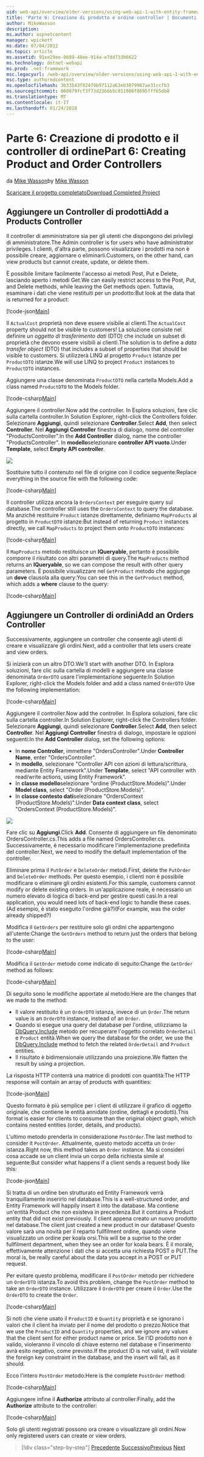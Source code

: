 ```yaml
---
uid: web-api/overview/older-versions/using-web-api-1-with-entity-framework-5/using-web-api-with-entity-framework-part-6
title: 'Parte 6: Creazione di prodotto e ordine controller | Documenti Microsoft'
author: MikeWasson
description: 
ms.author: aspnetcontent
manager: wpickett
ms.date: 07/04/2012
ms.topic: article
ms.assetid: 91ee29ee-0689-40ee-914a-e7dd733b6622
ms.technology: dotnet-webapi
ms.prod: .net-framework
msc.legacyurl: /web-api/overview/older-versions/using-web-api-1-with-entity-framework-5/using-web-api-with-entity-framework-part-6
msc.type: authoredcontent
ms.openlocfilehash: 3b33543f02479b97112a63eb3879967ae31ccfb3
ms.sourcegitcommit: 060879fcf3f73d2366b5c811986f8695fff65db8
ms.translationtype: MT
ms.contentlocale: it-IT
ms.lasthandoff: 01/24/2018
---
```

<a name="part-6-creating-product-and-order-controllers"></a><span data-ttu-id="0a516-102">Parte 6: Creazione di prodotto e il controller di ordine</span><span class="sxs-lookup"><span data-stu-id="0a516-102">Part 6: Creating Product and Order Controllers</span></span>
====================
<span data-ttu-id="0a516-103">da [Mike Wasson](https://github.com/MikeWasson)</span><span class="sxs-lookup"><span data-stu-id="0a516-103">by [Mike Wasson](https://github.com/MikeWasson)</span></span>

[<span data-ttu-id="0a516-104">Scaricare il progetto completato</span><span class="sxs-lookup"><span data-stu-id="0a516-104">Download Completed Project</span></span>](http://code.msdn.microsoft.com/ASP-NET-Web-API-with-afa30545)

## <a name="add-a-products-controller"></a><span data-ttu-id="0a516-105">Aggiungere un Controller di prodotti</span><span class="sxs-lookup"><span data-stu-id="0a516-105">Add a Products Controller</span></span>

<span data-ttu-id="0a516-106">Il controller di amministratore sia per gli utenti che dispongono dei privilegi di amministratore.</span><span class="sxs-lookup"><span data-stu-id="0a516-106">The Admin controller is for users who have administrator privileges.</span></span> <span data-ttu-id="0a516-107">I clienti, d'altra parte, possono visualizzare i prodotti ma non è possibile creare, aggiornare o eliminarli.</span><span class="sxs-lookup"><span data-stu-id="0a516-107">Customers, on the other hand, can view products but cannot create, update, or delete them.</span></span>

<span data-ttu-id="0a516-108">È possibile limitare facilmente l'accesso ai metodi Post, Put e Delete, lasciando aperto i metodi Get.</span><span class="sxs-lookup"><span data-stu-id="0a516-108">We can easily restrict access to the Post, Put, and Delete methods, while leaving the Get methods open.</span></span> <span data-ttu-id="0a516-109">Tuttavia, esaminare i dati che viene restituiti per un prodotto:</span><span class="sxs-lookup"><span data-stu-id="0a516-109">But look at the data that is returned for a product:</span></span>

[!code-json[Main](using-web-api-with-entity-framework-part-6/samples/sample1.json?highlight=1)]

<span data-ttu-id="0a516-110">Il `ActualCost` proprietà non deve essere visibile ai clienti.</span><span class="sxs-lookup"><span data-stu-id="0a516-110">The `ActualCost` property should not be visible to customers!</span></span> <span data-ttu-id="0a516-111">La soluzione consiste nel definire un *oggetto di trasferimento dati* (DTO) che include un subset di proprietà che devono essere visibili ai clienti.</span><span class="sxs-lookup"><span data-stu-id="0a516-111">The solution is to define a *data transfer object* (DTO) that includes a subset of properties that should be visible to customers.</span></span> <span data-ttu-id="0a516-112">Si utilizzerà LINQ al progetto `Product` istanze per `ProductDTO` istanze.</span><span class="sxs-lookup"><span data-stu-id="0a516-112">We will use LINQ to project `Product` instances to `ProductDTO` instances.</span></span>

<span data-ttu-id="0a516-113">Aggiungere una classe denominata `ProductDTO` nella cartella Models.</span><span class="sxs-lookup"><span data-stu-id="0a516-113">Add a class named `ProductDTO` to the Models folder.</span></span>

[!code-csharp[Main](using-web-api-with-entity-framework-part-6/samples/sample2.cs)]

<span data-ttu-id="0a516-114">Aggiungere il controller.</span><span class="sxs-lookup"><span data-stu-id="0a516-114">Now add the controller.</span></span> <span data-ttu-id="0a516-115">In Esplora soluzioni, fare clic sulla cartella controller.</span><span class="sxs-lookup"><span data-stu-id="0a516-115">In Solution Explorer, right-click the Controllers folder.</span></span> <span data-ttu-id="0a516-116">Selezionare **Aggiungi**, quindi selezionare **Controller**.</span><span class="sxs-lookup"><span data-stu-id="0a516-116">Select **Add**, then select **Controller**.</span></span> <span data-ttu-id="0a516-117">Nel **Aggiungi Controller** finestra di dialogo, nome del controller &quot;ProductsController&quot;.</span><span class="sxs-lookup"><span data-stu-id="0a516-117">In the **Add Controller** dialog, name the controller &quot;ProductsController&quot;.</span></span> <span data-ttu-id="0a516-118">In **modello**selezionare **controller API vuoto**.</span><span class="sxs-lookup"><span data-stu-id="0a516-118">Under **Template**, select **Empty API controller**.</span></span>

![](using-web-api-with-entity-framework-part-6/_static/image1.png)

<span data-ttu-id="0a516-119">Sostituire tutto il contenuto nel file di origine con il codice seguente:</span><span class="sxs-lookup"><span data-stu-id="0a516-119">Replace everything in the source file with the following code:</span></span>

[!code-csharp[Main](using-web-api-with-entity-framework-part-6/samples/sample3.cs)]

<span data-ttu-id="0a516-120">Il controller utilizza ancora la `OrdersContext` per eseguire query sul database.</span><span class="sxs-lookup"><span data-stu-id="0a516-120">The controller still uses the `OrdersContext` to query the database.</span></span> <span data-ttu-id="0a516-121">Ma anziché restituire `Product` istanze direttamente, definiamo `MapProducts` al progetto in `ProductDTO` istanze:</span><span class="sxs-lookup"><span data-stu-id="0a516-121">But instead of returning `Product` instances directly, we call `MapProducts` to project them onto `ProductDTO` instances:</span></span>

[!code-csharp[Main](using-web-api-with-entity-framework-part-6/samples/sample4.cs?highlight=1)]

<span data-ttu-id="0a516-122">Il `MapProducts` metodo restituisce un **IQueryable**, pertanto è possibile comporre il risultato con altri parametri di query.</span><span class="sxs-lookup"><span data-stu-id="0a516-122">The `MapProducts` method returns an **IQueryable**, so we can compose the result with other query parameters.</span></span> <span data-ttu-id="0a516-123">È possibile visualizzare nel `GetProduct` metodo che aggiunge un **dove** clausola alla query:</span><span class="sxs-lookup"><span data-stu-id="0a516-123">You can see this in the `GetProduct` method, which adds a **where** clause to the query:</span></span>

[!code-csharp[Main](using-web-api-with-entity-framework-part-6/samples/sample5.cs?highlight=2)]

## <a name="add-an-orders-controller"></a><span data-ttu-id="0a516-124">Aggiungere un Controller di ordini</span><span class="sxs-lookup"><span data-stu-id="0a516-124">Add an Orders Controller</span></span>

<span data-ttu-id="0a516-125">Successivamente, aggiungere un controller che consente agli utenti di creare e visualizzare gli ordini.</span><span class="sxs-lookup"><span data-stu-id="0a516-125">Next, add a controller that lets users create and view orders.</span></span>

<span data-ttu-id="0a516-126">Si inizierà con un altro DTO.</span><span class="sxs-lookup"><span data-stu-id="0a516-126">We'll start with another DTO.</span></span> <span data-ttu-id="0a516-127">In Esplora soluzioni, fare clic sulla cartella di modelli e aggiungere una classe denominata `OrderDTO` usare l'implementazione seguente:</span><span class="sxs-lookup"><span data-stu-id="0a516-127">In Solution Explorer, right-click the Models folder and add a class named `OrderDTO` Use the following implementation:</span></span>

[!code-csharp[Main](using-web-api-with-entity-framework-part-6/samples/sample6.cs)]

<span data-ttu-id="0a516-128">Aggiungere il controller.</span><span class="sxs-lookup"><span data-stu-id="0a516-128">Now add the controller.</span></span> <span data-ttu-id="0a516-129">In Esplora soluzioni, fare clic sulla cartella controller.</span><span class="sxs-lookup"><span data-stu-id="0a516-129">In Solution Explorer, right-click the Controllers folder.</span></span> <span data-ttu-id="0a516-130">Selezionare **Aggiungi**, quindi selezionare **Controller**.</span><span class="sxs-lookup"><span data-stu-id="0a516-130">Select **Add**, then select **Controller**.</span></span> <span data-ttu-id="0a516-131">Nel **Aggiungi Controller** finestra di dialogo, impostare le opzioni seguenti:</span><span class="sxs-lookup"><span data-stu-id="0a516-131">In the **Add Controller** dialog, set the following options:</span></span>

- <span data-ttu-id="0a516-132">In **nome Controller**, immettere "OrdersController".</span><span class="sxs-lookup"><span data-stu-id="0a516-132">Under **Controller Name**, enter "OrdersController".</span></span>
- <span data-ttu-id="0a516-133">In **modello**, selezionare "Controller API con azioni di lettura/scrittura, mediante Entity Framework".</span><span class="sxs-lookup"><span data-stu-id="0a516-133">Under **Template**, select "API controller with read/write actions, using Entity Framework".</span></span>
- <span data-ttu-id="0a516-134">In **classe modello**selezionare &quot;ordine (ProductStore.Models)&quot;.</span><span class="sxs-lookup"><span data-stu-id="0a516-134">Under **Model class**, select &quot;Order (ProductStore.Models)&quot;.</span></span>
- <span data-ttu-id="0a516-135">In **classe contesto dati**selezionare &quot;OrdersContext (ProductStore.Models)&quot;.</span><span class="sxs-lookup"><span data-stu-id="0a516-135">Under **Data context class**, select &quot;OrdersContext (ProductStore.Models)&quot;.</span></span>

![](using-web-api-with-entity-framework-part-6/_static/image2.png)

<span data-ttu-id="0a516-136">Fare clic su **Aggiungi**.</span><span class="sxs-lookup"><span data-stu-id="0a516-136">Click **Add**.</span></span> <span data-ttu-id="0a516-137">Consente di aggiungere un file denominato OrdersController.cs.</span><span class="sxs-lookup"><span data-stu-id="0a516-137">This adds a file named OrdersController.cs.</span></span> <span data-ttu-id="0a516-138">Successivamente, è necessario modificare l'implementazione predefinita del controller.</span><span class="sxs-lookup"><span data-stu-id="0a516-138">Next, we need to modify the default implementation of the controller.</span></span>

<span data-ttu-id="0a516-139">Eliminare prima il `PutOrder` e `DeleteOrder` metodi.</span><span class="sxs-lookup"><span data-stu-id="0a516-139">First, delete the `PutOrder` and `DeleteOrder` methods.</span></span> <span data-ttu-id="0a516-140">Per questo esempio, i clienti non è possibile modificare o eliminare gli ordini esistenti.</span><span class="sxs-lookup"><span data-stu-id="0a516-140">For this sample, customers cannot modify or delete existing orders.</span></span> <span data-ttu-id="0a516-141">In un'applicazione reale, è necessario un numero elevato di logica di back-end per gestire questi casi.</span><span class="sxs-lookup"><span data-stu-id="0a516-141">In a real application, you would need lots of back-end logic to handle these cases.</span></span> <span data-ttu-id="0a516-142">(Ad esempio, è stato eseguito l'ordine già?)</span><span class="sxs-lookup"><span data-stu-id="0a516-142">(For example, was the order already shipped?)</span></span>

<span data-ttu-id="0a516-143">Modifica il `GetOrders` per restituire solo gli ordini che appartengono all'utente:</span><span class="sxs-lookup"><span data-stu-id="0a516-143">Change the `GetOrders` method to return just the orders that belong to the user:</span></span>

[!code-csharp[Main](using-web-api-with-entity-framework-part-6/samples/sample7.cs)]

<span data-ttu-id="0a516-144">Modifica il `GetOrder` metodo come indicato di seguito:</span><span class="sxs-lookup"><span data-stu-id="0a516-144">Change the `GetOrder` method as follows:</span></span>

[!code-csharp[Main](using-web-api-with-entity-framework-part-6/samples/sample8.cs)]

<span data-ttu-id="0a516-145">Di seguito sono le modifiche apportate al metodo:</span><span class="sxs-lookup"><span data-stu-id="0a516-145">Here are the changes that we made to the method:</span></span>

- <span data-ttu-id="0a516-146">Il valore restituito è un `OrderDTO` istanza, invece di un `Order`.</span><span class="sxs-lookup"><span data-stu-id="0a516-146">The return value is an `OrderDTO` instance, instead of an `Order`.</span></span>
- <span data-ttu-id="0a516-147">Quando si esegue una query del database per l'ordine, utilizziamo la [DbQuery.Include](https://msdn.microsoft.com/library/gg696395) metodo per recuperare l'oggetto correlato `OrderDetail` e `Product` entità.</span><span class="sxs-lookup"><span data-stu-id="0a516-147">When we query the database for the order, we use the [DbQuery.Include](https://msdn.microsoft.com/library/gg696395) method to fetch the related `OrderDetail` and `Product` entities.</span></span>
- <span data-ttu-id="0a516-148">Il risultato è bidimensionale utilizzando una proiezione.</span><span class="sxs-lookup"><span data-stu-id="0a516-148">We flatten the result by using a projection.</span></span>

<span data-ttu-id="0a516-149">La risposta HTTP conterrà una matrice di prodotti con quantità:</span><span class="sxs-lookup"><span data-stu-id="0a516-149">The HTTP response will contain an array of products with quantities:</span></span>

[!code-json[Main](using-web-api-with-entity-framework-part-6/samples/sample9.json)]

<span data-ttu-id="0a516-150">Questo formato è più semplice per i client di utilizzare il grafico di oggetto originale, che contiene le entità annidate (ordine, dettagli e prodotti).</span><span class="sxs-lookup"><span data-stu-id="0a516-150">This format is easier for clients to consume than the original object graph, which contains nested entities (order, details, and products).</span></span>

<span data-ttu-id="0a516-151">L'ultimo metodo prenderla in considerazione `PostOrder`.</span><span class="sxs-lookup"><span data-stu-id="0a516-151">The last method to consider it `PostOrder`.</span></span> <span data-ttu-id="0a516-152">Attualmente, questo metodo accetta un `Order` istanza.</span><span class="sxs-lookup"><span data-stu-id="0a516-152">Right now, this method takes an `Order` instance.</span></span> <span data-ttu-id="0a516-153">Ma si consideri cosa accade se un client invia un corpo della richiesta simile al seguente:</span><span class="sxs-lookup"><span data-stu-id="0a516-153">But consider what happens if a client sends a request body like this:</span></span>

[!code-json[Main](using-web-api-with-entity-framework-part-6/samples/sample10.json)]

<span data-ttu-id="0a516-154">Si tratta di un ordine ben strutturato ed Entity Framework verrà tranquillamente inserirlo nel database.</span><span class="sxs-lookup"><span data-stu-id="0a516-154">This is a well-structured order, and Entity Framework will happily insert it into the database.</span></span> <span data-ttu-id="0a516-155">Ma contiene un'entità Product che non esisteva in precedenza.</span><span class="sxs-lookup"><span data-stu-id="0a516-155">But it contains a Product entity that did not exist previously.</span></span> <span data-ttu-id="0a516-156">Il client appena creato un nuovo prodotto nel database.</span><span class="sxs-lookup"><span data-stu-id="0a516-156">The client just created a new product in our database!</span></span> <span data-ttu-id="0a516-157">Questo valore sarà una novità per il reparto fullfilment ordine, quando viene visualizzato un ordine per koala orsi.</span><span class="sxs-lookup"><span data-stu-id="0a516-157">This will be a suprise to the order fullfilment department, when they see an order for koala bears.</span></span> <span data-ttu-id="0a516-158">È il morale, effettivamente attenzione i dati che si accetta una richiesta POST o PUT.</span><span class="sxs-lookup"><span data-stu-id="0a516-158">The moral is, be really careful about the data you accept in a POST or PUT request.</span></span>

<span data-ttu-id="0a516-159">Per evitare questo problema, modificare il `PostOrder` metodo per richiedere un `OrderDTO` istanza.</span><span class="sxs-lookup"><span data-stu-id="0a516-159">To avoid this problem, change the `PostOrder` method to take an `OrderDTO` instance.</span></span> <span data-ttu-id="0a516-160">Utilizzare il `OrderDTO` per creare il `Order`.</span><span class="sxs-lookup"><span data-stu-id="0a516-160">Use the `OrderDTO` to create the `Order`.</span></span>

[!code-csharp[Main](using-web-api-with-entity-framework-part-6/samples/sample11.cs)]

<span data-ttu-id="0a516-161">Si noti che viene usato il `ProductID` e `Quantity` proprietà e se ignorano i valori che il client ha inviato per il nome del prodotto o prezzo.</span><span class="sxs-lookup"><span data-stu-id="0a516-161">Notice that we use the `ProductID` and `Quantity` properties, and we ignore any values that the client sent for either product name or price.</span></span> <span data-ttu-id="0a516-162">Se l'ID prodotto non è valido, violeranno il vincolo di chiave esterno nel database e l'inserimento avrà esito negativo, come previsto.</span><span class="sxs-lookup"><span data-stu-id="0a516-162">If the product ID is not valid, it will violate the foreign key constraint in the database, and the insert will fail, as it should.</span></span>

<span data-ttu-id="0a516-163">Ecco l'intero `PostOrder` metodo:</span><span class="sxs-lookup"><span data-stu-id="0a516-163">Here is the complete `PostOrder` method:</span></span>

[!code-csharp[Main](using-web-api-with-entity-framework-part-6/samples/sample12.cs)]

<span data-ttu-id="0a516-164">Aggiungere infine il **Authorize** attributo al controller:</span><span class="sxs-lookup"><span data-stu-id="0a516-164">Finally, add the **Authorize** attribute to the controller:</span></span>

[!code-csharp[Main](using-web-api-with-entity-framework-part-6/samples/sample13.cs)]

<span data-ttu-id="0a516-165">Solo gli utenti registrati possono ora creare o visualizzare gli ordini.</span><span class="sxs-lookup"><span data-stu-id="0a516-165">Now only registered users can create or view orders.</span></span>

>[!div class="step-by-step"]
<span data-ttu-id="0a516-166">[Precedente](using-web-api-with-entity-framework-part-5.md)
[Successivo](using-web-api-with-entity-framework-part-7.md)</span><span class="sxs-lookup"><span data-stu-id="0a516-166">[Previous](using-web-api-with-entity-framework-part-5.md)
[Next](using-web-api-with-entity-framework-part-7.md)</span></span>
